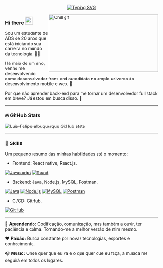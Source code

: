<p align="center">
<a href="https://github.com/Luis-Felipe-albuquerque?tab=repositories"><img src="https://readme-typing-svg.demolab.com?font=Fira+Code&pause=1000&color=F7F7F7&center=true&vCenter=true&width=500&height=30&lines=%F0%9F%8C%B1+Developer+in+the+IT+world+%F0%9F%8C%B1;%F0%9F%8C%B1+Always+learning+new+things+%F0%9F%8C%B1" alt="Typing SVG" /></a>
</p>

[<img align="right" alt="Chill gif" src="https://cdn.shopify.com/s/files/1/0578/3696/1997/t/9/assets/lofiboy.gif?v=103461765217895835051680702279" width="360" height="190" />](https://github.com/Luis-Felipe-albuquerque?tab=repositories)

### Hi there <img src="https://media.giphy.com/media/hvRJCLFzcasrR4ia7z/giphy.gif" width="25px">

Sou um estudante de ADS de 20 anos que está iniciando sua carreira no mundo da tecnologia. 👨‍🎓

Há mais de um ano, venho me desenvolvendo como desenvolvedor front-end autodidata no amplo universo do desenvolvimento mobile e web. 📱

Por que não aprender back-end para me tornar um desenvolvedor full stack em breve? Já estou em busca disso. 🧠

---

### 🔥 GitHub Stats

![Luis-Felipe-albuquerque GitHub stats](https://github-readme-stats.vercel.app/api?username=luis-felipe-albuquerque&show_icons=true&theme=dark)

---

### 💭 Skills

Um pequeno resumo das minhas habilidades até o momento:
- Frontend: React native, React.js.

[![Javascript](https://skillicons.dev/icons?i=js)]()
[![React](https://skillicons.dev/icons?i=react)](https://fr.legacy.reactjs.org/)

- Backend: Java, Node.js, MySQL, Postman. 

[![Java](https://skillicons.dev/icons?i=java)](https://sequelize.org/)
[![Node.js](https://skillicons.dev/icons?i=nodejs)](https://nodejs.org/en)
[![MySQL](https://skillicons.dev/icons?i=mysql)](https://www.mysql.com/fr/)
[![Postman](https://skillicons.dev/icons?i=postman)](https://www.postman.com/)

- CI/CD: GitHub.

[![GitHub](https://skillicons.dev/icons?i=github)](https://github.com/JurojinKun)

---

💼 **Aprendendo:** Codificação, comunicação, mas também a ouvir, ter paciência e calma. Tornando-me a melhor versão de mim mesmo.

❤️ **Paixão:** Busca constante por novas tecnologias, esportes e conhecimento.

🎧 **Music:** Onde quer que eu vá e o que quer que eu faça, a música me seguirá em todos os lugares.

